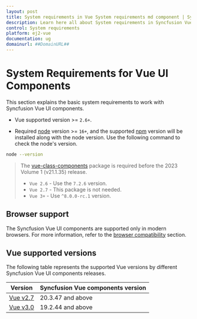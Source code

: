 ```yaml
---
layout: post
title: System requirements in Vue System requirements md component | Syncfusion
description: Learn here all about System requirements in Syncfusion Vue System requirements md component of Syncfusion Essential JS 2 and more.
control: System requirements 
platform: ej2-vue
documentation: ug
domainurl: ##DomainURL##
---
```


# System Requirements for Vue UI Components

This section explains the basic system requirements to work with Syncfusion Vue UI components.

* Vue supported version >= `2.6+`.

* Required [node](https://nodejs.org/en/) version >= `16+`, and the supported [npm](https://www.npmjs.com/) version will be installed along with the node version. Use the following command to check the node's version.

```bash
node --version
```

> The [vue-class-components](https://www.npmjs.com/package/vue-class-component) package is required before the 2023 Volume 1 (v21.1.35) release. 
>    * `Vue 2.6` - Use the `7.2.6` version.
>    * `Vue 2.7` - This package is not needed.
>    * `Vue 3+` - Use `^8.0.0-rc.1` version. 

## Browser support

The Syncfusion Vue UI components are supported only in modern browsers. For more information, refer to the [browser compatibility](./browser/) section.

## Vue supported versions

The following table represents the supported Vue versions by different Syncfusion Vue UI components releases.

| Version | Syncfusion Vue components version |
| ------------- | ------------- |
|[Vue v2.7](https://blog.vuejs.org/posts/vue-2-7-naruto.html) | 20.3.47 and above |
|[Vue v3.0](https://blog.vuejs.org/posts/vue-3-as-the-new-default.html) | 19.2.44 and above |